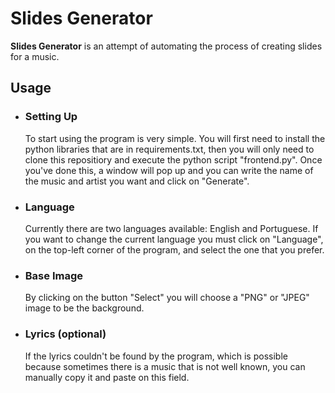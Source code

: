<h1>Slides Generator</h1>

<p><b>Slides Generator</b> is an attempt of automating the process of creating slides for a music.</p>

<h2>Usage</h2>

<ul>
  <li>
    <h3>Setting Up</h3>
    <p>To start using the program is very simple. You will first need to install the python libraries that are in requirements.txt, 
    then you will only need to clone this repositiory and execute the python script "frontend.py". Once you've done this,
    a window will pop up and you can write the name of the music and artist you want and click on "Generate".</p>
  </li>
  <li>
    <h3>Language</h3>
    <p>Currently there are two languages available: English and Portuguese. If you want to change the current language you must click on "Language", 
    on the top-left corner of the program, and select the one that you prefer.</p>
  </li>
  <li>
    <h3>Base Image</h3>
    <p>By clicking on the button "Select" you will choose a "PNG" or "JPEG" image to be the background.</p>
  </li>
  <li>
    <h3>Lyrics (optional)</h3>
    <p>If the lyrics couldn't be found by the program, which is possible because sometimes there is a music that is not well known, you can manually copy
    it and paste on this field.</p>
  </li>
</ul>
